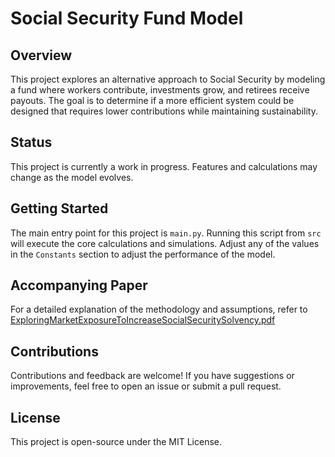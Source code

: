 # Social Security Fund Model

## Overview
This project explores an alternative approach to Social Security by modeling a fund where workers contribute, investments grow, and retirees receive payouts. The goal is to determine if a more efficient system could be designed that requires lower contributions while maintaining sustainability.

## Status
This project is currently a work in progress. Features and calculations may change as the model evolves.

## Getting Started
The main entry point for this project is `main.py`. Running this script from `src` will execute the core calculations and simulations. Adjust any of the values in the `Constants` section to adjust the performance of the model. 

## Accompanying Paper
For a detailed explanation of the methodology and assumptions, refer to [ExploringMarketExposureToIncreaseSocialSecuritySolvency.pdf](ExploringMarketExposureToIncreaseSocialSecuritySolvency.pdf)

## Contributions
Contributions and feedback are welcome! If you have suggestions or improvements, feel free to open an issue or submit a pull request.

## License
This project is open-source under the MIT License.

